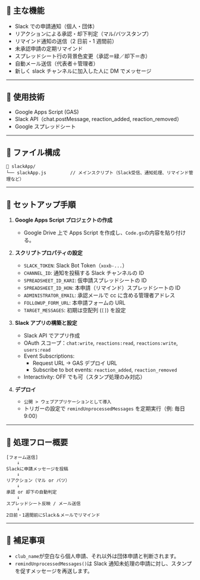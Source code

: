## 🧩 主な機能

- Slack での申請通知（個人・団体）
- リアクションによる承認・却下判定（マル/バツスタンプ）
- リマインド通知の送信（2 日前・1 週間前）
- 未承認申請の定期リマインド
- スプレッドシート行の背景色変更（承認＝緑／却下＝赤）
- 自動メール送信（代表者＋管理者）
- 新しく slack チャンネルに加入した人に DM でメッセージ

---

## 🔧 使用技術

- Google Apps Script (GAS)
- Slack API（chat.postMessage, reaction_added, reaction_removed）
- Google スプレッドシート

---

## 📂 ファイル構成

```
📁 slackApp/
└── slackApp.js         // メインスクリプト（Slack受信、通知処理、リマインド管理など）
```

---

## 🚀 セットアップ手順

1. **Google Apps Script プロジェクトの作成**

   - Google Drive 上で Apps Script を作成し、`Code.gs`の内容を貼り付ける。

2. **スクリプトプロパティの設定**

   - `SLACK_TOKEN`: Slack Bot Token（`xoxb-...`）
   - `CHANNEL_ID`: 通知を投稿する Slack チャンネルの ID
   - `SPREADSHEET_ID_KARI`: 仮申請スプレッドシートの ID
   - `SPREADSHEET_ID_HON`: 本申請（リマインド）スプレッドシートの ID
   - `ADMINISTRATOR_EMAIL`: 承認メールで cc に含める管理者アドレス
   - `FOLLOWUP_FORM_URL`: 本申請フォームの URL
   - `TARGET_MESSAGES`: 初期は空配列 (`[]`) を設定

3. **Slack アプリの構築と設定**

   - Slack API でアプリ作成
   - OAuth スコープ：`chat:write`, `reactions:read`, `reactions:write`, `users:read`
   - Event Subscriptions:
     - Request URL → GAS デプロイ URL
     - Subscribe to bot events: `reaction_added`, `reaction_removed`
   - Interactivity: OFF でも可（スタンプ処理のみ対応）

4. **デプロイ**
   - `公開 > ウェブアプリケーションとして導入`
   - トリガーの設定で `remindUnprocessedMessages` を定期実行（例: 毎日 9:00）

---

## 🔄 処理フロー概要

```
[フォーム送信]
    ↓
Slackに申請メッセージを投稿
    ↓
リアクション（マル or バツ）
    ↓
承認 or 却下の自動判定
    ↓
スプレッドシート反映 / メール送信
    ↓
2日前・1週間前にSlack＆メールでリマインド
```

---

## 📝 補足事項

- `club_name`が空白なら個人申請、それ以外は団体申請と判断されます。
- `remindUnprocessedMessages()`は Slack 通知未処理の申請に対し、スタンプを促すメッセージを再送します。
